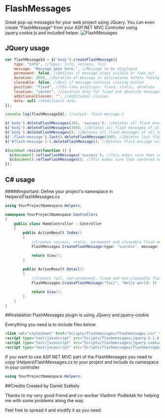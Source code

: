 # FlashMessages
Great pop-up messages for your web project using JQuery. You can even create "FlashMessage" from your ASP.NET MVC Controller using jquery.cookie.js and included helper. 
![FlashMessages](http://jquery-flashmessages.wz.cz/flashmessages.jpg)
## JQuery usage
```javascript
var flashMessageId = $('body').createFlashMessage({
    type: "info", //Types: info, success, fail
    message: "Message goes here.", //Message to be displayed
    permanent: false, //Defines if message stays visible or fade out
    duration: 2000, //Duration of message in miliseconds before fading out
    closeable: false, //Bool if message contains closing button
    position: "fixed", //CSS-like positions: fixed, static, absolute
    location: "center", //Location only for fixed and absolute messages: center, top-left, top-right, bottom-left, bottom-right
    additionalClasses: "", //Additional classes
    data: null //Additional data
});

console.log(flashMessageId); //output: flash-message-1

$('body').deleteFlashMessages(300, 'success'); //Deletes all flash messages of type 'success', fadeOut/slideUp duration will be 300ms
$('body').deleteFlashMessages(300); //Deletes all flash messages of all types, fadeOut/slideUp duration will be 300ms
$('body').deleteFlashMessages(); //Deletes all flash messages of all types, fadeOut/slideUp duration will be 0ms
$('.flash-message').last().deleteFlashMessage(300); //Deletes last flash message in DOM, fadeOut/slideUp duration will be 300ms
$('#flash-message-1').deleteFlashMessage(); //Deletes flash message with id: flash-message-1, fadeOut/slideUp duration will be 0ms

$(window).resize(function () {
  $(document).reflowFlashMessages('success'); //This makes sure that centered non-permanent flash messages of type 'success' retains correct centering
  $(document).reflowFlashMessages(); //This makes sure that centered non-permanent flash messages of all types retains correct centering
});

```
## C# usage
#####Important: Define your project's namespace in Helpers\FlashMessages.cs
```c#
using YourProjectNamespace.Helpers;

namespace YourProjectNamespace.Controllers
{
    public class HomeController : Controller
    {
        public ActionResult Index()
        {
            //Creates success, static, permanent and closeable flash message in container with class 'content-wrapper' 
            FlashMessages.CreateFlashMessage(type: "success", message: "Hello world! It succeeded!", permanent: true, closeable: true, position: "static", container: ".content-wrapper");

            return View();
        }
        
        public ActionResult Detail()
        {
            //Creates fail, non-permanent, fixed and non-closeable flash message in the bottom right corner of the page which will fade out in 2000ms containing data attribute 'myData' with value 'some data' and class 'my-message'  
            FlashMessages.CreateFlashMessage("fail", "Hello world! It failed!", false, 2000, false, "fixed", "bottom-right", "body", "my-message", new { myData = "some data"});

            return View();
        }
    }
}
```
##Instalation
FlashMessages plugin is using JQuery and jquery-cookie

Everything you need is to include files below
```html  
<link rel="stylesheet" href="Scripts/flashmessages/flashmessages.css" type="text/css"/>
<script type="text/javascript" src="Scripts/flashmessages/jquery-2.1.0.js"></script>  
<script type="text/javascript" src="Scripts/flashmessages/jquery.cookie.js"></script> 
<script type="text/javascript" src="Scripts/flashmessages/flashmessages.js"></script>
```    
If you want to use ASP.NET MVC part of the FlashMessages you need to copy \Helpers\FlashMessages.cs to your project and include its namespace in your controller

```c#
using YourProjectNamespace.Helpers;
```

##Credits
Created by Daniel Székely

Thanks to my very good friend and co-worker Vladimír Podlešák for helping me with some problems along the way.

Feel free to spread it and modify it as you need.
